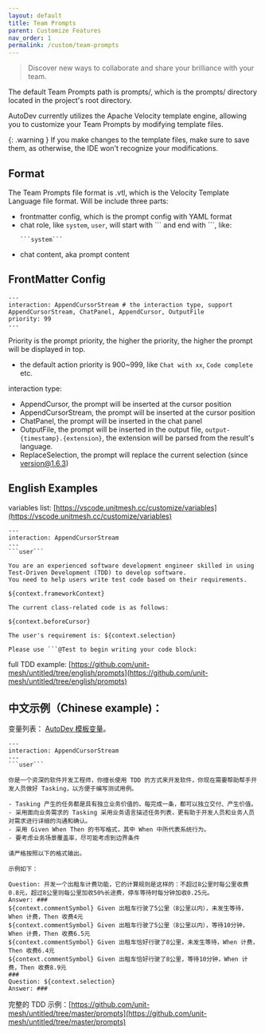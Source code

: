 ```yaml
---
layout: default
title: Team Prompts
parent: Customize Features
nav_order: 1
permalink: /custom/team-prompts
---
```


> Discover new ways to collaborate and share your brilliance with your team.

The default Team Prompts path is prompts/, which is the prompts/ directory located in the project's root directory.

AutoDev currently utilizes the Apache Velocity template engine, allowing you to customize your Team Prompts by modifying
template files.

{: .warning }
If you make changes to the template files, make sure to save them, as otherwise, the IDE won't recognize your
modifications.

## Format

The Team Prompts file format is .vtl, which is the Velocity Template Language file format. Will be include three parts:

- frontmatter config, which is the prompt config with YAML format
- chat role, like `system`, `user`, will start with \`\`\` and end with \`\`\`, like:
  ```vtl
  ```system```
  ```
- chat content, aka prompt content

## FrontMatter Config

```
---
interaction: AppendCursorStream # the interaction type, support AppendCursorStream, ChatPanel, AppendCursor, OutputFile
priority: 99
---    
```

Priority is the prompt priority, the higher the priority, the higher the prompt will be displayed in top.

- the default action priority is 900~999, like `Chat with xx`, `Code complete` etc.

interaction type:

- AppendCursor, the prompt will be inserted at the cursor position
- AppendCursorStream, the prompt will be inserted at the cursor position
- ChatPanel, the prompt will be inserted in the chat panel
- OutputFile, the prompt will be inserted in the output file, `output-{timestamp}.{extension}`, the extension will be
  parsed from the result's language.
- ReplaceSelection, the prompt will replace the current selection (since version@1.6.3)

## English Examples

variables list: [https://vscode.unitmesh.cc/customize/variables](https://vscode.unitmesh.cc/customize/variables)

    ---
    interaction: AppendCursorStream
    ---
    ```user```
    
    You are an experienced software development engineer skilled in using Test-Driven Development (TDD) to develop software.
    You need to help users write test code based on their requirements.
    
    ${context.frameworkContext}
    
    The current class-related code is as follows:
    
    ${context.beforeCursor}
    
    The user's requirement is: ${context.selection}
    
    Please use ```@Test to begin writing your code block:

full TDD
example: [https://github.com/unit-mesh/untitled/tree/english/prompts](https://github.com/unit-mesh/untitled/tree/english/prompts)

## 中文示例（Chinese example)：

变量列表： [AutoDev 模板变量](/customize/variables)。

    ---
    interaction: AppendCursorStream
    ---
    ```user```

    你是一个资深的软件开发工程师，你擅长使用 TDD 的方式来开发软件，你现在需要帮助帮手开发人员做好 Tasking，以方便于编写测试用例。

    - Tasking 产生的任务都是具有独立业务价值的，每完成一条，都可以独立交付、产生价值。
    - 采用面向业务需求的 Tasking 采用业务语言描述任务列表，更有助于开发人员和业务人员对需求进行详细的沟通和确认。
    - 采用 Given When Then 的书写格式，其中 When 中所代表系统行为。
    - 要考虑业务场景覆盖率，尽可能考虑到边界条件
  
    请严格按照以下的格式输出。

    示例如下：
    
    Question: 开发一个出租车计费功能，它的计算规则是这样的：不超过8公里时每公里收费0.8元，超过8公里则每公里加收50%长途费，停车等待时每分钟加收0.25元。
    Answer: ###
    ${context.commentSymbol} Given 出租车行驶了5公里（8公里以内），未发生等待，When 计费，Then 收费4元
    ${context.commentSymbol} Given 出租车行驶了5公里（8公里以内），等待10分钟，When 计费，Then 收费6.5元
    ${context.commentSymbol} Given 出租车恰好行驶了8公里，未发生等待，When 计费，Then 收费6.4元
    ${context.commentSymbol} Given 出租车恰好行驶了8公里，等待10分钟，When 计费，Then 收费8.9元
    ###
    Question: ${context.selection}
    Answer: ###

完整的 TDD
示例：[https://github.com/unit-mesh/untitled/tree/master/prompts](https://github.com/unit-mesh/untitled/tree/master/prompts)
